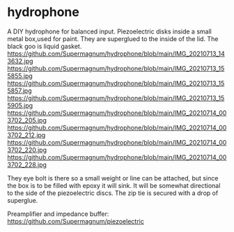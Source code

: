 # hydrophone
A DIY hydrophone for balanced input.
Piezoelectric disks inside a small metal box,used for paint. They are superglued to the inside of the lid. The black goo is liquid gasket.
https://github.com/Supermagnum/hydrophone/blob/main/IMG_20210713_143632.jpg
https://github.com/Supermagnum/hydrophone/blob/main/IMG_20210713_155855.jpg
https://github.com/Supermagnum/hydrophone/blob/main/IMG_20210713_155857.jpg
https://github.com/Supermagnum/hydrophone/blob/main/IMG_20210713_155905.jpg
https://github.com/Supermagnum/hydrophone/blob/main/IMG_20210714_003702_205.jpg
https://github.com/Supermagnum/hydrophone/blob/main/IMG_20210714_003702_212.jpg
https://github.com/Supermagnum/hydrophone/blob/main/IMG_20210714_003702_220.jpg
https://github.com/Supermagnum/hydrophone/blob/main/IMG_20210714_003702_228.jpg

They eye bolt is there so a small weight or line can be attached, but since the box is to be filled with epoxy it will sink. It will be somewhat directional to the side of the piezoelectric discs.
The zip tie is secured with a drop of superglue.

Preamplifier and impedance buffer:
https://github.com/Supermagnum/piezoelectric



